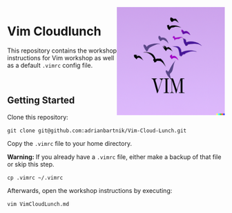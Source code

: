 <img src="vim-boid-logo-dalle.png" align="right" width="250px"/>

# Vim Cloudlunch

This repository contains the workshop instructions for Vim workshop as well as a default `.vimrc` config file.

<br clear="left"/>

## Getting Started

Clone this repository:

```
git clone git@github.com:adrianbartnik/Vim-Cloud-Lunch.git
```

Copy the `.vimrc` file to your home directory.

**Warning:** If you already have a `.vimrc` file, either make a backup of that file or skip this step.

```shell
cp .vimrc ~/.vimrc
```

Afterwards, open the workshop instructions by executing:

```shell
vim VimCloudLunch.md
```
